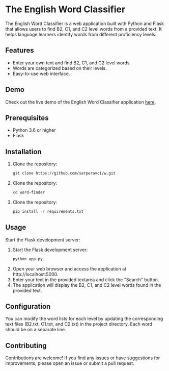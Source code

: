 # The English Word Classifier

The English Word Classifier is a web application built with Python and Flask that allows users to find B2, C1, and C2 level words from a provided text. It helps language learners identify words from different proficiency levels.

## Features

- Enter your own text and find B2, C1, and C2 level words.
- Words are categorized based on their levels.
- Easy-to-use web interface.

## Demo

Check out the live demo of the English Word Classifier application [here](https://sarperavci.com/word).
## Prerequisites

- Python 3.6 or higher
- Flask

## Installation

1. Clone the repository:
   ```bash
   git clone https://github.com/sarperavci/w.git
2. Clone the repository:
    ```bash
    cd word-finder
3. Clone the repository:
      ```bash
    pip install -r requirements.txt

## Usage
Start the Flask development server:


1. Start the Flask development server:
   ```bash
   python app.py
2. Open your web browser and access the application at http://localhost:5000.
3. Enter your text in the provided textarea and click the "Search" button.
4. The application will display the B2, C1, and C2 level words found in the provided text.


## Configuration
You can modify the word lists for each level by updating the corresponding text files (B2.txt, C1.txt, and C2.txt) in the project directory. Each word should be on a separate line.

## Contributing
Contributions are welcome! If you find any issues or have suggestions for improvements, please open an issue or submit a pull request.
